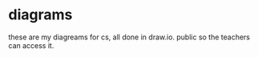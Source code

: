 # diagrams
these are my diagreams for cs, all done in draw.io. public so the teachers can access it.
